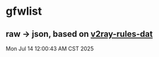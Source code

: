 # gfwlist
## raw -> json, based on [v2ray-rules-dat](https://github.com/Loyalsoldier/v2ray-rules-dat)
Mon Jul 14 12:00:43 AM CST 2025

